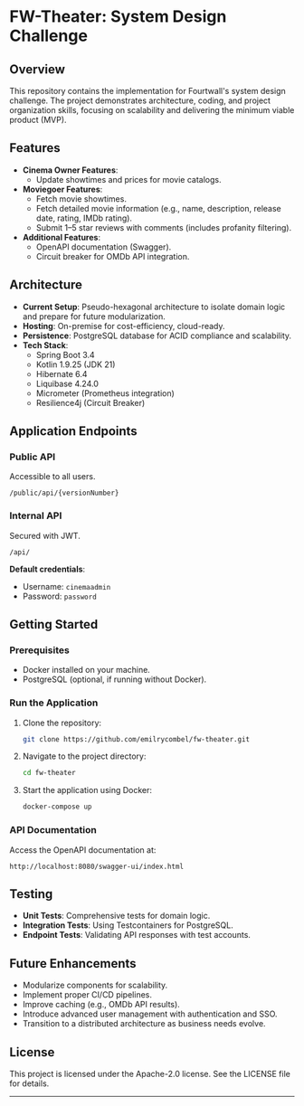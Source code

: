 # FW-Theater: System Design Challenge

## Overview
This repository contains the implementation for Fourtwall's system design challenge. The project demonstrates architecture, coding, and project organization skills, focusing on scalability and delivering the minimum viable product (MVP).

## Features
- **Cinema Owner Features**:
  - Update showtimes and prices for movie catalogs.
- **Moviegoer Features**:
  - Fetch movie showtimes.
  - Fetch detailed movie information (e.g., name, description, release date, rating, IMDb rating).
  - Submit 1–5 star reviews with comments (includes profanity filtering).
- **Additional Features**:
  - OpenAPI documentation (Swagger).
  - Circuit breaker for OMDb API integration.

## Architecture
- **Current Setup**: Pseudo-hexagonal architecture to isolate domain logic and prepare for future modularization.
- **Hosting**: On-premise for cost-efficiency, cloud-ready.
- **Persistence**: PostgreSQL database for ACID compliance and scalability.
- **Tech Stack**:
  - Spring Boot 3.4
  - Kotlin 1.9.25 (JDK 21)
  - Hibernate 6.4
  - Liquibase 4.24.0
  - Micrometer (Prometheus integration)
  - Resilience4j (Circuit Breaker)

## Application Endpoints
### Public API
Accessible to all users.
```
/public/api/{versionNumber}
```
### Internal API
Secured with JWT.
```
/api/
```
**Default credentials**:
- Username: `cinemaadmin`
- Password: `password`

## Getting Started
### Prerequisites
- Docker installed on your machine.
- PostgreSQL (optional, if running without Docker).

### Run the Application
1. Clone the repository:
   ```bash
   git clone https://github.com/emilrycombel/fw-theater.git
   ```
2. Navigate to the project directory:
   ```bash
   cd fw-theater
   ```
3. Start the application using Docker:
   ```bash
   docker-compose up
   ```

### API Documentation
Access the OpenAPI documentation at:
```
http://localhost:8080/swagger-ui/index.html
```

## Testing
- **Unit Tests**: Comprehensive tests for domain logic.
- **Integration Tests**: Using Testcontainers for PostgreSQL.
- **Endpoint Tests**: Validating API responses with test accounts.

## Future Enhancements
- Modularize components for scalability.
- Implement proper CI/CD pipelines.
- Improve caching (e.g., OMDb API results).
- Introduce advanced user management with authentication and SSO.
- Transition to a distributed architecture as business needs evolve.

## License
This project is licensed under the Apache-2.0 license. See the LICENSE file for details.

---
